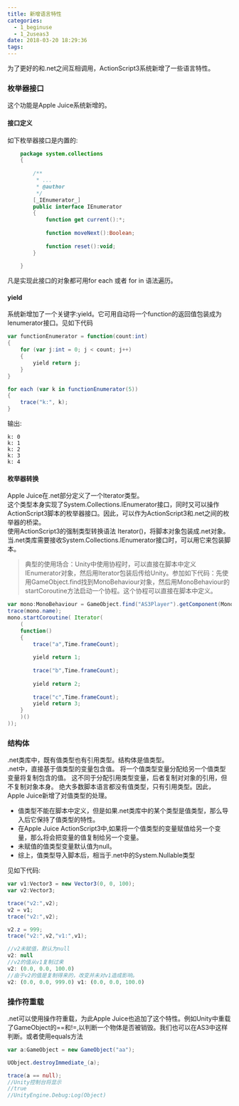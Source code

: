```yaml
---
title: 新增语言特性
categories:
  - 1_beginuse
  - 1_2useas3
date: 2018-03-20 18:29:36
tags:
---
```

为了更好的和.net之间互相调用，ActionScript3系统新增了一些语言特性。

### 枚举器接口 ###
这个功能是Apple Juice系统新增的。  
#### 接口定义 ####
如下枚举器接口是内置的:
````actionscript
	package system.collections 
	{
		
		/**
		 * ...
		 * @author 
		 */
		[_IEnumerator_]
		public interface IEnumerator
		{
			function get current():*;
	
			function moveNext():Boolean;
	
			function reset():void;
		}
		
	}
````
凡是实现此接口的对象都可用for each 或者 for in 语法遍历。
#### yield ####
系统新增加了一个关键字:yield。它可用自动将一个function的返回值包装成为Ienumerator接口。见如下代码

```actionscript
var functionEnumerator = function(count:int)
{
	for (var j:int = 0; j < count; j++) 
	{
		yield return j;
	}				
}

for each (var k in functionEnumerator(5)) 
{
	trace("k:", k);
}
```
输出:
```
k: 0
k: 1
k: 2
k: 3
k: 4
```

#### 枚举器转换 ####
Apple Juice在.net部分定义了一个Iterator类型。  
这个类型本身实现了System.Collections.IEnumerator接口，同时又可以操作ActionScript3脚本的枚举器接口。因此，可以作为ActionScript3和.net之间的枚举器的桥梁。  
使用ActionScript3的强制类型转换语法 Iterator()，将脚本对象包装成.net对象。当.net类库需要接收System.Collections.IEnumerator接口时，可以用它来包装脚本。
> 典型的使用场合：Unity中使用协程时，可以直接在脚本中定义IEnumerator对象，然后用Iterator包装后传给Unity。参加如下代码：先使用GameObject.find找到MonoBehaviour对象，然后用MonoBehaviour的startCoroutine方法启动一个协程。这个协程可以直接在脚本中定义。

```actionscript
var mono:MonoBehaviour = GameObject.find("AS3Player").getComponent(MonoBehaviour) as MonoBehaviour;
trace(mono.name);
mono.startCoroutine( Iterator(  
	(
	function()
	{
		trace("a",Time.frameCount);
		
		yield return 1;
		
		trace("b",Time.frameCount);
		
		yield return 2;
		
		trace("c",Time.frameCount);
		yield return 3;
	}
	)()
));
```

### 结构体 ###
.net类库中，既有值类型也有引用类型。结构体是值类型。  
.net中，直接基于值类型的变量包含值。 将一个值类型变量分配给另一个值类型变量将复制包含的值。 这不同于分配引用类型变量，后者复制对对象的引用，但不复制对象本身。 
绝大多数脚本语言都没有值类型，只有引用类型。因此，Apple Juice新增了对值类型的处理。
- 值类型不能在脚本中定义，但是如果.net类库中的某个类型是值类型，那么导入后它保持了值类型的特性。
- 在Apple Juice ActionScript3中,如果将一个值类型的变量赋值给另一个变量，那么将会把变量的值复制给另一个变量。
- 未赋值的值类型变量默认值为null。
- 综上，值类型导入脚本后，相当于.net中的System.Nullable<T>类型

见如下代码:
```actionscript
var v1:Vector3 = new Vector3(0, 0, 100);
var v2:Vector3;

trace("v2:",v2);
v2 = v1;
trace("v2:",v2);

v2.z = 999;
trace("v2:",v2,"v1:",v1);
```
```javascript
//v2未赋值，默认为null
v2: null
//v2的值从v1复制过来
v2: (0.0, 0.0, 100.0)
//由于v2的值是复制得来的，改变并未对v1造成影响。
v2: (0.0, 0.0, 999.0) v1: (0.0, 0.0, 100.0)
```

### 操作符重载 ###
.net可以使用操作符重载，为此Apple Juice也追加了这个特性。例如Unity中重载了GameObject的==和!=,以判断一个物体是否被销毁。我们也可以在AS3中这样判断。或者使用equals方法

```actionscript
var a:GameObject = new GameObject("aa");

UObject.destroyImmediate_(a);

trace(a == null);
//Unity控制台将显示
//true
//UnityEngine.Debug:Log(Object)
```

